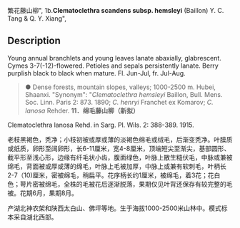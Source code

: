 繁花藤山柳",
1b.**Clematoclethra scandens subsp. hemsleyi** (Baillon) Y. C. Tang & Q. Y. Xiang",

## Description
Young annual branchlets and young leaves lanate abaxially, glabrescent. Cymes 3-7(-12)-flowered. Petioles and sepals persistently lanate. Berry purplish black to black when mature. Fl. Jun-Jul, fr. Jul-Aug.

> ●  Dense forests, mountain slopes, valleys; 1000-2500 m. Hubei, Shaanxi.
  "Synonym": "*Clematoclethra hemsleyi* Baillon, Bull. Mens. Soc. Linn. Paris 2: 873. 1890; *C. henryi* Franchet ex Komarov; *C. lanosa* Rehder.
**11．绵毛藤山柳（新拟）**

Clematoclethra lanosa Rehd. in Sarg. Pl. Wils. 2: 388-389. 1915.

老枝黑褐色，秃净；小枝初被或厚或薄的淡褐色绵毛或绒毛，后渐变秃净。叶膜质或纸质，卵形至阔卵形，长6-11厘米，宽4-8厘米，顶端短尖至渐尖，基部圆形、截平形至浅心形，边缘有纤毛状小齿，腹面绿色，叶脉上散生糙伏毛，中脉或兼被绵毛，背面被或厚或薄的绵毛，叶脉上毛被加厚，中脉上或兼有软刺毛，叶柄长2-7（10)厘米，密被绵毛，稍扁平。花序柄长约1厘米，被绵毛，着3花；花白色；萼片密被绵毛，全株的毛被花后逐渐脱落，果期仅见叶背还保存有较完整的毛被。花期6月，果期8月。

产湖北神农架和陕西太白山、佛坪等地。生于海拔1000-2500米山林中。模式标本采自湖北西部。

